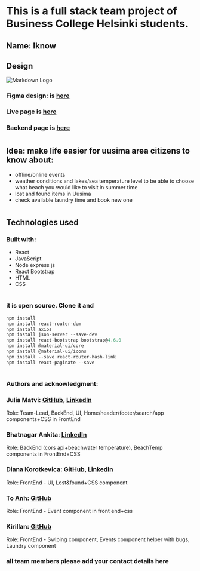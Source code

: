 # This is a full stack team project of Business College Helsinki students.

## Name: Iknow

## Design

![Markdown Logo](public/assets/images/preview.jpg)

### Figma design: is [here](https://www.figma.com/file/N7nNNqAgPQIwLQiqGKfoUB/Summer-team-project?node-id=15%3A0)

### Live page is [here](https://iknow-sable.vercel.app/)

### Backend page is [here](https://iknow-backend.herokuapp.com/)

#

## Idea: make life easier for uusima area citizens to know about:

- offline/online events
- weather conditions and lakes/sea temperature level to be able to choose what beach you would like to visit in summer time
- lost and found items in Uusima
- check available laundry time and book new one

#

## Technologies used

### Built with:

- React
- JavaScript
- Node express js
- React Bootstrap
- HTML
- CSS

#

### it is open source. Clone it and

```js
npm install
npm install react-router-dom
npm install axios
npm install json-server --save-dev
npm install react-bootstrap bootstrap@4.6.0
npm install @material-ui/core
npm install @material-ui/icons
npm install --save react-router-hash-link
npm install react-paginate --save
```

#

### Authors and acknowledgment:

### Julia Matvi: [GitHub](https://github.com/jualiasha), [LinkedIn](www.linkedin.com/in/jualiasha)

Role: Team-Lead, BackEnd, UI, Home/header/footer/search/app components+CSS in FrontEnd

### Bhatnagar Ankita: [LinkedIn](https://www.linkedin.com/in/ankita-bhatnagar-b9101b21/)

Role: BackEnd (cors api+beachwater temperature), BeachTemp components in FrontEnd+CSS

### Diana Korotkevica: [GitHub](https://github.com/dariwka), [LinkedIn](www.linkedin.com/in/diana-korotkevica-70b62a207)

Role: FrontEnd - UI, Lost&found+CSS component

### To Anh: [GitHub](https://github.com/tna007)

Role: FrontEnd - Event component in front end+css

### Kirillan: [GitHub](https://github.com/kirilllan)

Role: FrontEnd - Swiping component, Events component helper with bugs, Laundry component

### all team members please add your contact details here
